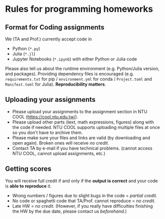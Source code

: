 # Rules for programming homeworks

## Format for Coding assignments

We (TA and Prof.) currently accept code in

- Python (`*.py`)
- Julia (`*.jl`)
- Jupyter Notebooks (`*.ipynb`) with either Python or Julia code

Please also tell us about the runtime environment (e.g. Python/Julia version, and packages). Providing dependency files is encouraged (e.g. `requirements.txt` for pip / `environment.yml` for conda / `Project.toml` and `Manifest.toml` for Julia). **Reproducibility matters**.

## Uploading your assignments

- Please upload your assignments to the assignment section in NTU COOL (<https://cool.ntu.edu.tw/>).
- Please upload other parts (text, math expressions, figures) along with the code if needed. NTU COOL supports uploading multiple files at once so you don't have to archive them.
- Please make sure your files and links are valid (by downloading and open again). Broken ones will receive *no credit*.
- Contact TA by e-mail if you have technical problems. (cannot access NTU COOL, cannot upload assignments, etc.)

## Getting scores

You will receive full credit if and only if the **output is correct** and your code is **able to reproduce** it.

- Wrong numbers / figures due to slight bugs in the code = *partial credit*.
- No code or spaghetti code that TA/Prof. cannot reproduce  = *no credit*.
- Late HW = *no credit*. (However, if you really have difficulties finishing the HW by the due date, please contact us *beforehand*.)
